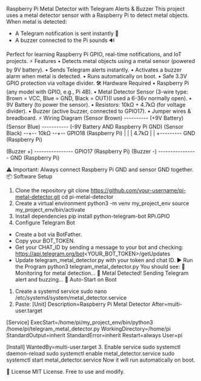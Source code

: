 Raspberry Pi Metal Detector with Telegram Alerts & Buzzer
This project uses a metal detector sensor with a Raspberry Pi to detect metal objects.
When metal is detected:
- A Telegram notification is sent instantly 📲
- A buzzer connected to the Pi sounds 🔊

Perfect for learning Raspberry Pi GPIO, real-time notifications, and IoT projects.
⚡ Features
•	Detects metal objects using a metal sensor (powered by 9V battery).
•	Sends Telegram alerts instantly.
•	Activates a buzzer alarm when metal is detected.
•	Runs automatically on boot.
•	Safe 3.3V GPIO protection via voltage divider.
🛠️ Hardware Required
•	Raspberry Pi (any model with GPIO, e.g., Pi 4B).
•	Metal Detector Sensor (3-wire type: Brown = VCC, Blue = GND, Black = OUT)(I used a 6-36v normally open).
•	9V Battery (to power the sensor).
•	Resistors: 10kΩ + 4.7kΩ (for voltage divider).
•	Buzzer (active buzzer, connected to GPIO17).
•	Jumper wires & breadboard.
⚡ Wiring Diagram
(Sensor Brown) ---------- (+9V Battery)
(Sensor Blue) ----------- (-9V Battery AND Raspberry Pi GND)
(Sensor Black) --+-- 10kΩ --+-- GPIO18 (Raspberry Pi)
                 |          |
                 |         4.7kΩ
                 |          |
                 +--------- GND (Raspberry Pi)

(Buzzer +) ---------------- GPIO17 (Raspberry Pi)
(Buzzer -) ---------------- GND (Raspberry Pi)

⚠️ Important: Always connect Raspberry Pi GND and sensor GND together.
📦 Software Setup
1. Clone the repository
git clone https://github.com/your-username/pi-metal-detector.git
cd pi-metal-detector
2. Create a virtual environment
python3 -m venv my_project_env
source my_project_env/bin/activate
3. Install dependencies
pip install python-telegram-bot RPi.GPIO
4. Configure Telegram Bot
- Create a bot via BotFather.
- Copy your BOT_TOKEN.
- Get your CHAT_ID by sending a message to your bot and checking:
https://api.telegram.org/bot<YOUR_BOT_TOKEN>/getUpdates
- Update telegram_metal_detector.py with your token and chat ID.
▶️ Run the Program
python3 telegram_metal_detector.py
You should see:
🚀 Monitoring for metal detection...
🚗 Metal Detected! Sending Telegram alert and buzzing...
🔄 Auto-Start on Boot
1. Create a systemd service
sudo nano /etc/systemd/system/metal_detector.service
2. Paste:
[Unit]
Description=Raspberry Pi Metal Detector
After=multi-user.target

[Service]
ExecStart=/home/pi/my_project_env/bin/python3 /home/pi/telegram_metal_detector.py
WorkingDirectory=/home/pi
StandardOutput=inherit
StandardError=inherit
Restart=always
User=pi

[Install]
WantedBy=multi-user.target
3. Enable service
sudo systemctl daemon-reload
sudo systemctl enable metal_detector.service
sudo systemctl start metal_detector.service
Now it will run automatically on boot.

📝 License
MIT License. Free to use and modify.

